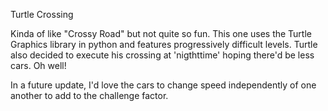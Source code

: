 
Turtle Crossing


Kinda of like "Crossy Road" but not quite so fun. This one uses the Turtle Graphics library in python and features progressively difficult levels. Turtle also decided to execute his crossing at 'nigthttime' hoping there'd be less cars. Oh well!  

In a future update, I'd love the cars to change speed independently of one another to add to the challenge factor. 

   